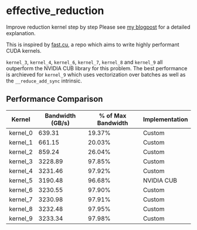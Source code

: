 # effective_reduction
Improve reduction kernel step by step
Please see [my blogpost](https://veitner.bearblog.dev/making-vector-sum-really-fast/) for a detailed explanation.

This is inspired by [fast.cu](https://github.com/pranjalssh/fast.cu/tree/main), a repo which aims to write highly performant CUDA kernels.

`kernel_3`, `kernel_4`, `kernel_6`, `kernel_7`, `kernel_8` and `kernel_9` all outperform the NVIDIA CUB library for this problem.
The best performance is archieved for `kernel_9` which uses vectorization over batches as well as the `__reduce_add_sync` intrinsic.

## Performance Comparison

| Kernel | Bandwidth (GB/s) | % of Max Bandwidth | Implementation |
|--------|------------------|-------------------|----------------|
| kernel_0 | 639.31 | 19.37% | Custom |
| kernel_1 | 661.15 | 20.03% | Custom |
| kernel_2 | 859.24 | 26.04% | Custom |
| kernel_3 | 3228.89 | 97.85% | Custom |
| kernel_4 | 3231.46 | 97.92% | Custom |
| kernel_5 | 3190.48 | 96.68% | NVIDIA CUB |
| kernel_6 | 3230.55 | 97.90% | Custom |
| kernel_7 | 3230.98 | 97.91% | Custom |
| kernel_8 | 3232.48 | 97.95% | Custom |
| kernel_9 | 3233.34 | 97.98% | Custom |